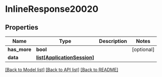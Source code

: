 # InlineResponse20020

## Properties
Name | Type | Description | Notes
------------ | ------------- | ------------- | -------------
**has_more** | **bool** |  | [optional] 
**data** | [**list[ApplicationSession]**](ApplicationSession.md) |  | 

[[Back to Model list]](../README.md#documentation-for-models) [[Back to API list]](../README.md#documentation-for-api-endpoints) [[Back to README]](../README.md)


